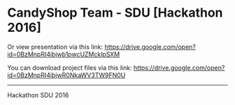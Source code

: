 # CandyShop Team - SDU [Hackathon 2016]



Or view presentation via this link: https://drive.google.com/open?id=0BzMnpRI4ibjwb1pwcUZMcklpSXM

You can download project files via this link: 
https://drive.google.com/open?id=0BzMnpRI4ibjwR0NkaWV3TW9FN0U

------------------
Hackathon SDU 2016 
